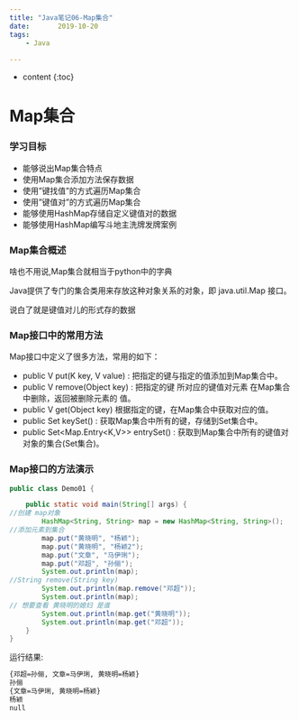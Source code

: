 ```yaml
---
title: "Java笔记06-Map集合"
date:       2019-10-20
tags:
	- Java
	
---
```



* content
{:toc}





# Map集合

### 学习目标

- 能够说出Map集合特点
- 使用Map集合添加方法保存数据
- 使用”键找值”的方式遍历Map集合
- 使用”键值对”的方式遍历Map集合
- 能够使用HashMap存储自定义键值对的数据
- 能够使用HashMap编写斗地主洗牌发牌案例

### Map集合概述
啥也不用说,Map集合就相当于python中的字典

Java提供了专门的集合类用来存放这种对象关系的对象，即 java.util.Map 接口。


说白了就是键值对儿的形式存的数据

### Map接口中的常用方法
Map接口中定义了很多方法，常用的如下：

- public V put(K key, V value) : 把指定的键与指定的值添加到Map集合中。
- public V remove(Object key) : 把指定的键 所对应的键值对元素 在Map集合中删除，返回被删除元素的
值。
- public V get(Object key) 根据指定的键，在Map集合中获取对应的值。
- public Set<K> keySet() : 获取Map集合中所有的键，存储到Set集合中。
- public Set<Map.Entry<K,V>> entrySet() : 获取到Map集合中所有的键值对对象的集合(Set集合)。


### Map接口的方法演示
```java
public class Demo01 {

    public static void main(String[] args) {
//创建 map对象
        HashMap<String, String> map = new HashMap<String, String>();
//添加元素到集合
        map.put("黄晓明", "杨颖");
        map.put("黄晓明", "杨颖2");
        map.put("文章", "马伊琍");
        map.put("邓超", "孙俪");
        System.out.println(map);
//String remove(String key)
        System.out.println(map.remove("邓超"));
        System.out.println(map);
// 想要查看 黄晓明的媳妇 是谁
        System.out.println(map.get("黄晓明"));
        System.out.println(map.get("邓超"));
    }
}
```
运行结果:
```cmd
{邓超=孙俪, 文章=马伊琍, 黄晓明=杨颖}
孙俪
{文章=马伊琍, 黄晓明=杨颖}
杨颖
null
```